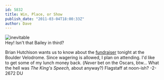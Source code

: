 ```yaml
---
id: 5832
title: Win, Place, or Show
publish_date: "2011-03-04T18:00:33Z"
author: Dave
---
```

![inevitable](http://www.flagstafffrenzy.org/wp-content/uploads/2011/03/handicapping-dog-races.jpg)  
Hey! Isn't that Bailey in third?

Brian Hutchison wants us to know about the [fundraiser](http://www.uscyclingmonument.com/news/party-at-boulder-indoor-cycling-march-4/) tonight at the Boulder Velodrome. Since wagering is allowed, I plan on attending. I'd like to get some of my lunch money back. (_Never_ bet on the Oscars, btw... What the hell was _The King's Speech,_ about anyway?) Flagstaff at noon-ish? -2-2672 DU

